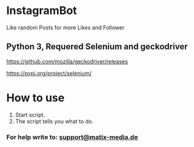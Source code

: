 # InstagramBot
Like random Posts for more Likes and Follower

## Python 3, Requered Selenium and geckodriver
https://github.com/mozilla/geckodriver/releases

https://pypi.org/project/selenium/

# How to use
1. Start script.
2. The script tells you what to do.

### For help write to: support@matix-media.de
